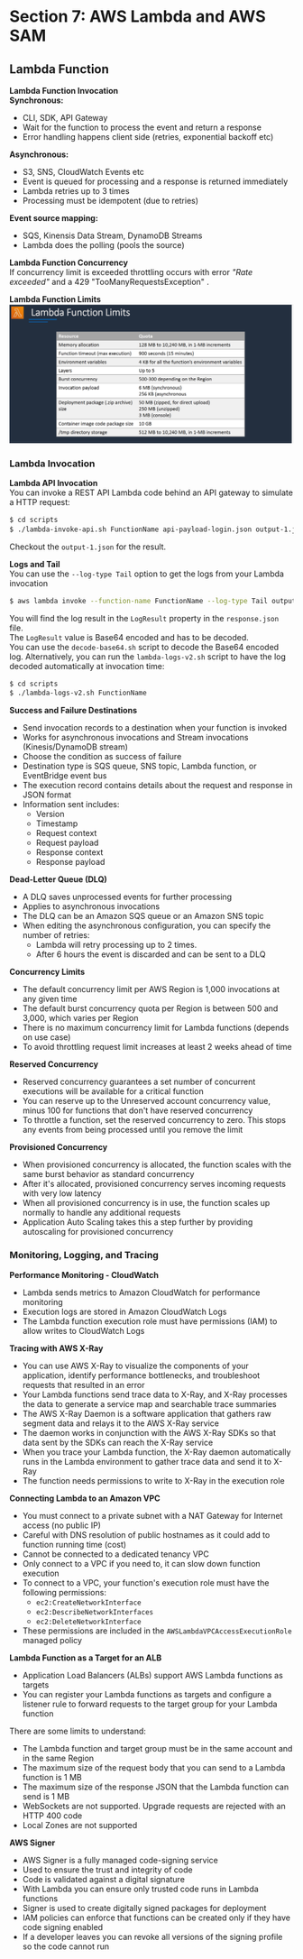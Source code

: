 # Section 7: AWS Lambda and AWS SAM  
## Lambda Function
__Lambda Function Invocation__  
__Synchronous:__
* CLI, SDK, API Gateway
* Wait for the function to process the event and return a response
* Error handling happens client side (retries, exponential backoff etc)

__Asynchronous:__
* S3, SNS, CloudWatch Events etc
* Event is queued for processing and a response is returned immediately
* Lambda retries up to 3 times
* Processing must be idempotent (due to retries)

__Event source mapping:__  
* SQS, Kinensis Data Stream, DynamoDB Streams
* Lambda does the polling (pools the source)

__Lambda Function Concurrency__  
If concurrency limit is exceeded throttling occurs with error _"Rate exceeded"_ and a 429 "TooManyRequestsException" .

__Lambda Function Limits__  
![](slides/lambda-function-limits.png)

### Lambda Invocation
__Lambda API Invocation__  
You can invoke a REST API Lambda code behind an API gateway to simulate a HTTP request:
```bash
$ cd scripts
$ ./lambda-invoke-api.sh FunctionName api-payload-login.json output-1.json
```
Checkout the `output-1.json` for the result.

__Logs and Tail__  
You can use the `--log-type Tail` option to get the logs from your Lambda invocation
```bash
$ aws lambda invoke --function-name FunctionName --log-type Tail output2.json > response.json
```
You will find the log result in the `LogResult` property in the `response.json` file.  
The `LogResult` value is Base64 encoded and has to be decoded.     
You can use the `decode-base64.sh` script to decode the Base64 encoded log.
Alternatively, you can run the `lambda-logs-v2.sh` script to have the log decoded automatically at invocation time:  
```bash
$ cd scripts
$ ./lambda-logs-v2.sh FunctionName
```

__Success and Failure Destinations__  
* Send invocation records to a destination when your function is invoked
* Works for asynchronous invocations and Stream invocations (Kinesis/DynamoDB stream)
* Choose the condition as success of failure
* Destination type is SQS queue, SNS topic, Lambda function, or EventBridge event bus
* The execution record contains details about the request and response in JSON format
* Information sent includes:
  - Version
  - Timestamp
  - Request context
  - Request payload
  - Response context
  - Response payload

__Dead-Letter Queue (DLQ)__  
* A DLQ saves unprocessed events for further processing
* Applies to asynchronous invocations
* The DLQ can be an Amazon SQS queue or an Amazon SNS topic
* When editing the asynchronous configuration, you can specify the number of retries:
  - Lambda will retry processing up to 2 times.
  - After 6 hours the event is discarded and can be sent to a DLQ

__Concurrency Limits__  
* The default concurrency limit per AWS Region is 1,000 invocations at any given time
* The default burst concurrency quota per Region is between 500 and 3,000, which varies per Region
* There is no maximum concurrency limit for Lambda functions (depends on use case)
* To avoid throttling request limit increases at least 2 weeks ahead of time

__Reserved Concurrency__  
* Reserved concurrency guarantees a set number of concurrent executions will be available for a critical function
* You can reserve up to the Unreserved account concurrency value, minus 100 for functions that don't have reserved concurrency
* To throttle a function, set the reserved
concurrency to zero. This stops any events
from being processed until you remove the
limit

__Provisioned Concurrency__  
* When provisioned concurrency is allocated, the function scales with the same burst behavior as standard concurrency
* After it's allocated, provisioned concurrency serves incoming requests with very low latency
* When all provisioned concurrency is in use, the function scales up normally to handle any additional requests
* Application Auto Scaling takes this a step further by providing autoscaling for provisioned concurrency

### Monitoring, Logging, and Tracing
__Performance Monitoring - CloudWatch__  
* Lambda sends metrics to Amazon CloudWatch for performance monitoring
* Execution logs are stored in Amazon CloudWatch Logs
* The Lambda function execution role must have permissions (IAM) to allow writes to CloudWatch Logs

__Tracing with AWS X-Ray__  
* You can use AWS X-Ray to visualize the components of your application, identify performance bottlenecks, and troubleshoot requests that resulted in an error
* Your Lambda functions send trace data to X-Ray, and X-Ray processes the data to generate a service map and searchable trace summaries
* The AWS X-Ray Daemon is a software application that gathers raw segment data and relays it to the AWS X-Ray service
* The daemon works in conjunction with the AWS X-Ray SDKs so that data sent by the SDKs can reach the X-Ray service
* When you trace your Lambda function, the X-Ray daemon automatically runs in the Lambda environment to gather trace data and send it to X-Ray
* The function needs permissions to write to X-Ray in the execution role

__Connecting Lambda to an Amazon VPC__  
* You must connect to a private subnet with a NAT Gateway for Internet access (no public IP)
* Careful with DNS resolution of public hostnames as it could add to function running time (cost)
* Cannot be connected to a dedicated tenancy VPC
* Only connect to a VPC if you need to, it can slow down function execution
* To connect to a VPC, your function's execution role must have the following permissions:
  - `ec2:CreateNetworkInterface`
  - `ec2:DescribeNetworkInterfaces`
  - `ec2:DeleteNetworkInterface`
* These permissions are included in the `AWSLambdaVPCAccessExecutionRole` managed policy

__Lambda Function as a Target for an ALB__  
* Application Load Balancers (ALBs) support AWS Lambda functions as targets
* You can register your Lambda functions as targets and configure a listener rule to forward requests to the target group for your Lambda function

There are some limits to understand:
* The Lambda function and target group must be in the same account and in the same Region
* The maximum size of the request body that you can send to a Lambda function is 1 MB
* The maximum size of the response JSON that the Lambda function can send is 1 MB
* WebSockets are not supported. Upgrade requests are rejected with an HTTP 400 code
* Local Zones are not supported

__AWS Signer__  
* AWS Signer is a fully managed code-signing service
* Used to ensure the trust and integrity of code
* Code is validated against a digital signature
* With Lambda you can ensure only trusted code runs in Lambda functions
* Signer is used to create digitally signed packages for deployment
* IAM policies can enforce that functions can be created only if they have code signing enabled
* If a developer leaves you can revoke all versions of the signing profile so the code cannot run
